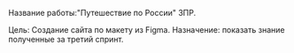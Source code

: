 Название работы:"Путешествие по России" 3ПР.

Цель: Создание сайта по макету из Figma.
Назначение: показать знание полученные за третий спринт.